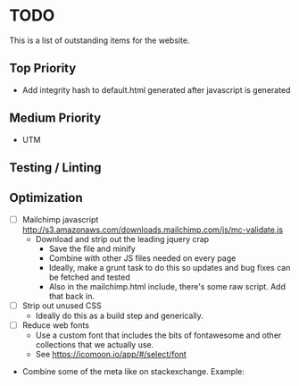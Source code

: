 # TODO

This is a list of outstanding items for the website.

## Top Priority

- Add integrity hash to default.html generated after javascript is generated

## Medium Priority

- UTM

## Testing / Linting


## Optimization

- [ ] Mailchimp javascript http://s3.amazonaws.com/downloads.mailchimp.com/js/mc-validate.js
    - Download and strip out the leading jquery crap
        - Save the file and minify
        - Combine with other JS files needed on every page
        - Ideally, make a grunt task to do this so updates and bug fixes can be fetched and tested
        - Also in the mailchimp.html include, there's some raw script.  Add that back in.
- [ ] Strip out unused CSS
    - Ideally do this as a build step and generically.
- [ ] Reduce web fonts
    - Use a custom font that includes the bits of fontawesome and other collections that we actually use.
    - See https://icomoon.io/app/#/select/font
- Combine some of the meta like on stackexchange.  Example:

    <meta name="twitter:description" property="og:description" itemprop="description" content="It ..." />
